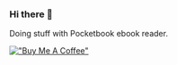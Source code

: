 ### Hi there 👋

Doing stuff with Pocketbook ebook reader.
 
[!["Buy Me A Coffee"](https://www.buymeacoffee.com/assets/img/custom_images/orange_img.png)](https://www.buymeacoffee.com/JuanJakobo)

<!--
**JuanJakobo/JuanJakobo** is a ✨ _special_ ✨ repository because its `README.md` (this file) appears on your GitHub profile.

Here are some ideas to get you started:

- 🔭 I’m currently working on ...
- 🌱 I’m currently learning ...
- 👯 I’m looking to collaborate on ...
- 🤔 I’m looking for help with ...
- 💬 Ask me about ...
- 📫 How to reach me: ...
- 😄 Pronouns: ...
- ⚡ Fun fact: ...
-->
